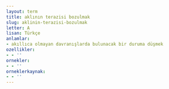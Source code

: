 ```yaml
---
layout: term
title: aklının terazisi bozulmak
slug: aklinin-terazisi-bozulmak
letter: A
lisan: Türkçe
anlamlar:
- akıllıca olmayan davranışlarda bulunacak bir duruma düşmek
ozellikler:
- - ''
ornekler:
- - ''
orneklerkaynak:
- - ''
---
```

